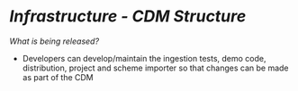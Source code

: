 # *Infrastructure - CDM Structure*

_What is being released?_

- Developers can develop/maintain the ingestion tests, demo code, distribution, project and scheme importer so that changes can be made as part of the CDM
